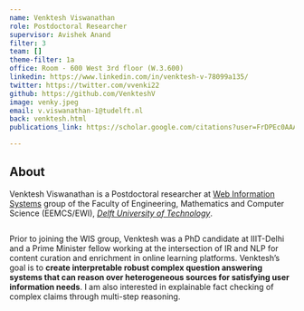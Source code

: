 ```yaml
---
name: Venktesh Viswanathan
role: Postdoctoral Researcher
supervisor: Avishek Anand
filter: 3
team: []
theme-filter: 1a
office: Room - 600 West 3rd floor (W.3.600)
linkedin: https://www.linkedin.com/in/venktesh-v-78099a135/
twitter: https://twitter.com/vvenki22
github: https://github.com/VenkteshV
image: venky.jpeg
email: v.viswanathan-1@tudelft.nl
back: venktesh.html
publications_link: https://scholar.google.com/citations?user=FrDPEc0AAAAJ&hl=en&authuser=2

---
```

## About

Venktesh Viswanathan is a Postdoctoral researcher at [Web Information Systems](http://wis.ewi.tudelft.nl/) group of the Faculty of Engineering, Mathematics and Computer Science (EEMCS/EWI), [*Delft University of Technology*](https://www.tudelft.nl/en/).




![]()

Prior to joining the WIS group, Venktesh was a PhD candidate at IIIT-Delhi  and a Prime Minister fellow working at the intersection of IR and NLP for content curation and enrichment in online learning platforms.
Venktesh’s goal is to **create interpretable robust complex question answering systems that can reason over heterogeneous sources for satisfying user information needs**. I am also interested in explainable fact checking of complex claims through multi-step reasoning.




